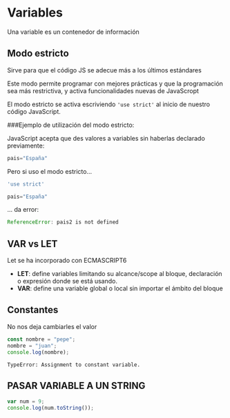 # Variables

Una variable es un contenedor de información

## Modo estricto

Sirve para que el código JS se adecue más a los últimos estándares

Este modo permite programar con mejores prácticas y que la programación sea más restrictiva, y activa funcionalidades nuevas de JavaScropt

El modo estricto se activa escriviendo ```'use strict'``` al inicio de nuestro código JavaScript.

###Ejemplo de utilización del modo estricto:

JavaScript acepta que des valores a variables sin haberlas declarado previamente:

```jsx
pais="España"
```

Pero si uso el modo estricto...
```jsx
'use strict'

pais="España"
```

... da error:
```jsx
ReferenceError: pais2 is not defined
```

## VAR vs LET

Let se ha incorporado con ECMASCRIPT6
* **LET**: define variables limitando su alcance/scope al bloque, declaración o expresión donde se está usando.
* **VAR**: define una variable global o local sin importar el ámbito del bloque


## Constantes
No nos deja cambiarles el valor

```jsx
const nombre = "pepe";
nombre = "juan";
console.log(nombre);
```

```
TypeError: Assignment to constant variable.
```

## PASAR VARIABLE A UN STRING

```jsx
var num = 9;
console.log(num.toString());
```
